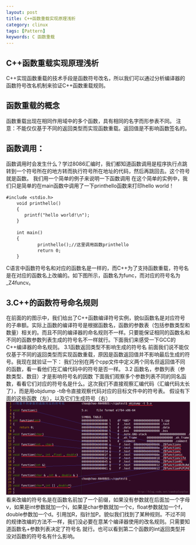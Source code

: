 ```yaml
---
layout: post
title: C++函数重载实现原理浅析
category: clinux
tags: [Pattern]
keywords: C 函数重载
---
```


## C++函数重载实现原理浅析
C++实现函数重载的技术手段是函数符号改名，所以我们可以通过分析编译器的函数符号改名机制来验证C++函数重载规则。

## 函数重载的概念
函数重载出现在相同作用域中的多个函数，具有相同的名字而形参表不同。
注意：不能仅仅基于不同的返回类型而实现函数重载。返回值是不影响函数签名的。

## 函数调用：
函数调用时会发生什么？学过8086汇编时，我们都知道函数调用是程序执行点跳转到一个符号所在的地方转而执行符号所在地址的代码，然后再跳回去。这个符号就是函数。
我们用一个简单的例子来说明一下函数调用
在这个简单的实例中，我们只是简单的在main函数中调用了一下printhello函数来打印hello world！
```
#include <stdio.h>  
    void printhello()  
    {
       printf("hello world!\n");  
    }  
      
    int main()  
    {  
            printhello();//这里调用函数printhello  
            return 0;  
    } 
```
C语言中函数符号名和对应的函数名是一样的，而C++为了支持函数重载，符号名是在对应的函数名上改编的。如下图所示，函数名为func，而对应的符号名为_Z4funcv。

## 3.C++的函数符号命名规则
在前面的的图示中，我们给出了C++函数编译符号实例，貌似函数名是对应符号的子串额。实际上函数的编译符号是根据函数名，函数的参数表（包括参数类型和数量）相关的。而且不同的编译器的命名规则不一样。只要能保证相同的函数名和不同的函数参数列表生成的符号名不一样就行。下面我们来感受一下GCC的C++编译器的命名规则。
3.1函数返回类型不影响生成的符号名
前面我们说不能仅仅基于不同的返回类型而实现函数重载，原因是函数返回值并不影响最后生成的符号。我现在就验证一下：
我们分别在两个cpp文件中定义两个同名但返回值不同的函数，看一看他们在汇编代码中的符号是否一样。
3.2 函数名，参数列表（参数类型、数目）才是影响符号名的因数
下面我们观察多个参数列表不同的同名函数，看看它们对应的符号名是什么。这次我们不直接观察汇编代码（汇编代码太长了），而是用objdump -t命令直接观察代码对应的目标文件中的符号表。
假设有下面的这些函数（左），以及它们生成符号（右）
![图](\images_zc\upload\c-function-coverloading.png)
看来改编的符号名是在函数名前加了一个前缀，如果没有参数就在后面加一个字母v，如果是int参数就加一个i，如果是char参数就加一个c，float参数就加一个f，double参数加一个d。引用加R，指针加P。貌似我们找到了某种规则。不过不同的规律改编的方法不一样，我们没必要在意某个编译器使用的改名规则。只需要知道函数名+参数列表决定了符号名 就行。也可以看到第二个函数的int返回类型并没对函数的符号名有什么影响。
